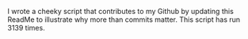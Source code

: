 I wrote a cheeky script that contributes to my Github by updating this ReadMe to illustrate why more than commits matter. This script has run 3139 times.